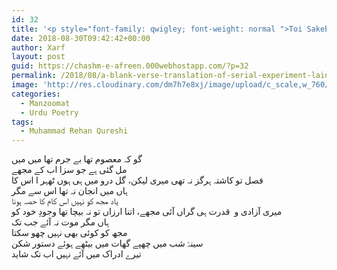 ```yaml
---
id: 32
title: '<p style="font-family: qwigley; font-weight: normal ">Toi Sakebi from Lain(Translated)</p>'
date: 2018-08-30T09:42:42+00:00
author: Xarf
layout: post
guid: https://chashm-e-afreen.000webhostapp.com/?p=32
permalink: /2018/08/a-blank-verse-translation-of-serial-experiment-lains-ending-theme-toi-sakebi
image: 'http://res.cloudinary.com/dm7h7e8xj/image/upload/c_scale,w_760/v1504807239/morpheus_xdzgg1.jpg'
categories:
  - Manzoomat
  - Urdu Poetry
tags:
  - Muhammad Rehan Qureshi
---
```

<span style="font-family: nastaliq;">گو کہ معصوم تھا بے جرم تھا میں میں</span>  
<span style="font-family: nastaliq;">مل گئی ہے جو سزا اب کے مجھے</span>  
<span style="font-family: nastaliq;">فصل تو کاشتہ ہرگز نہ تھی میری لیکن، گل درو میں ہی ہوں ٹھہر ا اس کا</span>  
<span style="font-family: nastaliq;">ہاں میں انجان نہ تھا اس سے مگر</span>  
<span style="font-family: nastaliq;">یاد مجھ کو نہیں اس کام کا حصہ ہونا</span>  
<span style="font-family: nastaliq;">میری آزادی و  قدرت ہی گراں آئی مجھے، اتنا ارزاں تو نہ بیچا تھا وجودِ خود کو</span>  
<span style="font-family: nastaliq;">ہاں مگر موت نہ آئے جب تک</span>  
<span style="font-family: nastaliq;">مجھ کو کوئی بھی نہیں چھو سکتا</span>  
<span style="font-family: nastaliq;">سینۂ شب میں چھپے گھات میں بیٹھے ہوئے دستور شکن</span>  
<span style="font-family: nastaliq;">تیرے ادراک میں آئے نہیں اب تک شاید</span>